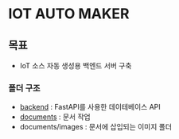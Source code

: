 # IOT AUTO MAKER 

## 목표
- IoT 소스 자동 생성용 백엔드 서버 구축
### 폴더 구조
- [backend](/backend/README.md) : FastAPI를 사용한 데이테베이스 API
- [documents](/documents/README.md) : 문서 작업
- documents/images : 문서에 삽입되는 이미지 폴더


